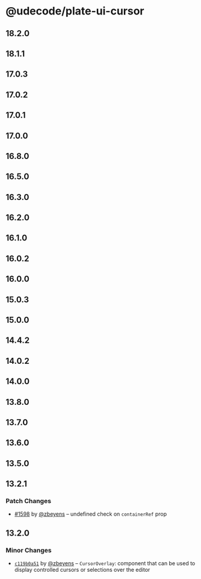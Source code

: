 # @udecode/plate-ui-cursor

## 18.2.0

## 18.1.1

## 17.0.3

## 17.0.2

## 17.0.1

## 17.0.0

## 16.8.0

## 16.5.0

## 16.3.0

## 16.2.0

## 16.1.0

## 16.0.2

## 16.0.0

## 15.0.3

## 15.0.0

## 14.4.2

## 14.0.2

## 14.0.0

## 13.8.0

## 13.7.0

## 13.6.0

## 13.5.0

## 13.2.1

### Patch Changes

- [#1598](https://github.com/udecode/plate/pull/1598) by [@zbeyens](https://github.com/zbeyens) – undefined check on `containerRef` prop

## 13.2.0

### Minor Changes

- [`c119b0a51`](https://github.com/udecode/plate/commit/c119b0a51c18de5d4e355854bde7125fa5271208) by [@zbeyens](https://github.com/zbeyens) – `CursorOverlay`: component that can be used to display controlled cursors or selections over the editor
